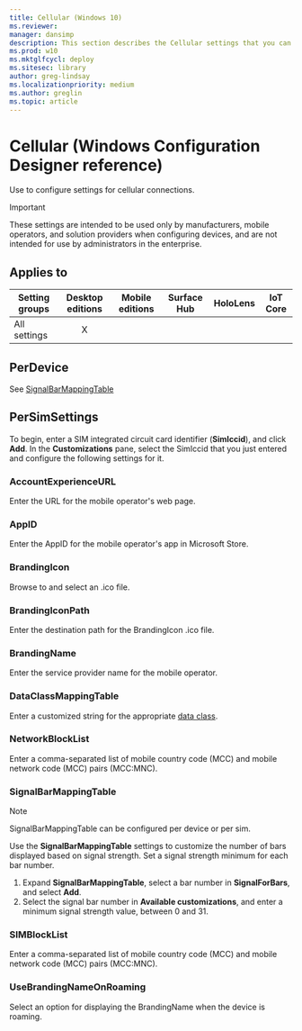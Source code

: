 ```yaml
---
title: Cellular (Windows 10)
ms.reviewer: 
manager: dansimp
description: This section describes the Cellular settings that you can configure in provisioning packages for Windows 10 using Windows Configuration Designer.
ms.prod: w10
ms.mktglfcycl: deploy
ms.sitesec: library
author: greg-lindsay
ms.localizationpriority: medium
ms.author: greglin
ms.topic: article
---
```


# Cellular (Windows Configuration Designer reference)

Use to configure settings for cellular connections.

>[!IMPORTANT]
>These settings are intended to be used only by manufacturers, mobile operators, and solution providers when configuring devices, and are not intended for use by administrators in the enterprise.

## Applies to

| Setting groups | Desktop editions | Mobile editions | Surface Hub | HoloLens | IoT Core |
| --- | :---: | :---: | :---: | :---: | :---: |
| All settings | X |    |  |  |  |

## PerDevice

See [SignalBarMappingTable](#signalbarmappingtable)

## PerSimSettings

To begin, enter a SIM integrated circuit card identifier (**SimIccid**), and click **Add**. In the **Customizations** pane, select the SimIccid that you just entered and configure the following settings for it.

### AccountExperienceURL

Enter the URL for the mobile operator's web page.

### AppID

Enter the AppID for the mobile operator's app in Microsoft Store.

### BrandingIcon

Browse to and select an .ico file.

### BrandingIconPath

Enter the destination path for the BrandingIcon .ico file.

### BrandingName

Enter the service provider name for the mobile operator.

### DataClassMappingTable

Enter a customized string for the appropriate [data class](/windows/desktop/api/mbnapi/ne-mbnapi-mbn_data_class).

### NetworkBlockList

Enter a comma-separated list of mobile country code (MCC) and mobile network code (MCC) pairs (MCC:MNC).


### SignalBarMappingTable

>[!NOTE]
>SignalBarMappingTable can be configured per device or per sim.

Use the **SignalBarMappingTable** settings to customize the number of bars displayed based on signal strength. Set a signal strength minimum for each bar number.

1. Expand **SignalBarMappingTable**, select a bar number in **SignalForBars**, and select **Add**.
2. Select the signal bar number in **Available customizations**, and enter a minimum signal strength value, between 0 and 31.

### SIMBlockList

Enter a comma-separated list of mobile country code (MCC) and mobile network code (MCC) pairs (MCC:MNC).


### UseBrandingNameOnRoaming

Select an option for displaying the BrandingName when the device is roaming.